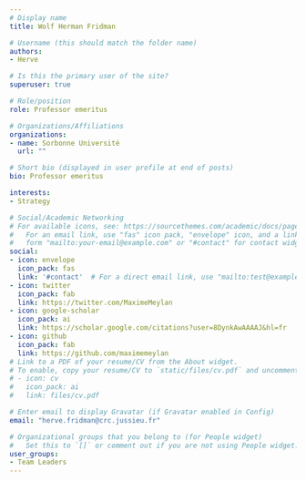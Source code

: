 ```yaml
---
# Display name
title: Wolf Herman Fridman

# Username (this should match the folder name)
authors:
- Herve

# Is this the primary user of the site?
superuser: true

# Role/position
role: Professor emeritus

# Organizations/Affiliations
organizations:
- name: Sorbonne Université
  url: ""

# Short bio (displayed in user profile at end of posts)
bio: Professor emeritus

interests:
- Strategy

# Social/Academic Networking
# For available icons, see: https://sourcethemes.com/academic/docs/page-builder/#icons
#   For an email link, use "fas" icon pack, "envelope" icon, and a link in the
#   form "mailto:your-email@example.com" or "#contact" for contact widget.
social:
- icon: envelope
  icon_pack: fas
  link: '#contact'  # For a direct email link, use "mailto:test@example.org".
- icon: twitter
  icon_pack: fab
  link: https://twitter.com/MaximeMeylan
- icon: google-scholar
  icon_pack: ai
  link: https://scholar.google.com/citations?user=8DynkAwAAAAJ&hl=fr
- icon: github
  icon_pack: fab
  link: https://github.com/maximemeylan
# Link to a PDF of your resume/CV from the About widget.
# To enable, copy your resume/CV to `static/files/cv.pdf` and uncomment the lines below.
# - icon: cv
#   icon_pack: ai
#   link: files/cv.pdf

# Enter email to display Gravatar (if Gravatar enabled in Config)
email: "herve.fridman@crc.jussieu.fr"

# Organizational groups that you belong to (for People widget)
#   Set this to `[]` or comment out if you are not using People widget.
user_groups:
- Team Leaders
---
```


